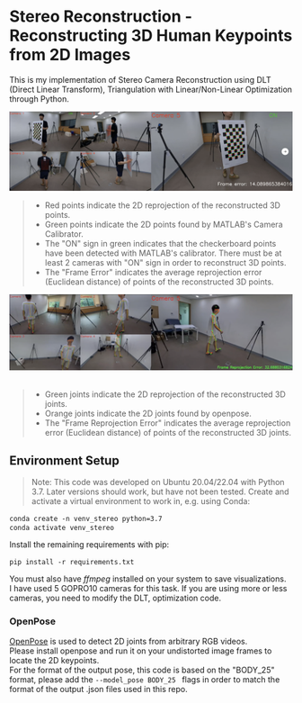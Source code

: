 # Stereo Reconstruction - Reconstructing 3D Human Keypoints from 2D Images
This is my implementation of Stereo Camera Reconstruction using DLT (Direct Linear Transform), Triangulation with Linear/Non-Linear Optimization through Python. <br/> 

![Stereo Reconstruction Final Results](git_images/checkerboard_result.png)<br/>
> - Red points indicate the 2D reprojection of the reconstructed 3D points. <br/>
> - Green points indicate the 2D points found by MATLAB's Camera Calibrator.<br/> 
> - The "ON" sign in green indicates that the checkerboard points have been detected with MATLAB's calibrator. There must be at least 2 cameras with "ON" sign in order to reconstruct 3D points.<br/> 
> - The "Frame Error" indicates the average reprojection error (Euclidean distance) of points of the reconstructed 3D points. <br/>

![Stereo Reconstruction Final Results](git_images/openpose_result.png)<br/><br/> 
> - Green joints indicate the 2D reprojection of the reconstructed 3D joints. <br/>
> - Orange joints indicate the 2D joints found by openpose.<br/> 
> - The "Frame Reprojection Error" indicates the average reprojection error (Euclidean distance) of points of the reconstructed 3D joints. <br/>

## Environment Setup
> Note: This code was developed on Ubuntu 20.04/22.04 with Python 3.7. Later versions should work, but have not been tested.
Create and activate a virtual environment to work in, e.g. using Conda:

```
conda create -n venv_stereo python=3.7
conda activate venv_stereo
```
Install the remaining requirements with pip:
```
pip install -r requirements.txt
```

You must also have _ffmpeg_ installed on your system to save visualizations. <br/>
I have used 5 GOPRO10 cameras for this task. If you are using more or less cameras, you need to modify the DLT, optimization code. 

### OpenPose
[OpenPose](https://github.com/CMU-Perceptual-Computing-Lab/openpose) is used to detect 2D joints from arbitrary RGB videos.<br/>
 Please install openpose and run it on your undistorted image frames to locate the 2D keypoints. <br/> 
 For the format of the output pose, this code is based on the "BODY_25" format, please add the ```--model_pose BODY_25 ``` flags in order to match the format of the output .json files used in this repo. 


